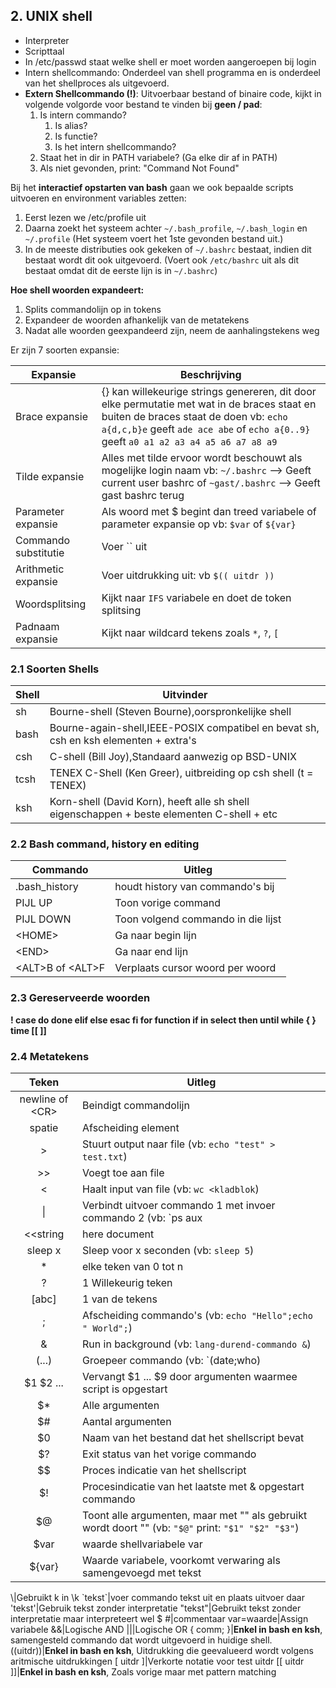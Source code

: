 ## 2. UNIX shell

* Interpreter
* Scripttaal
* In /etc/passwd staat welke shell er moet worden aangeroepen bij login
* Intern shellcommando: Onderdeel van shell programma en is onderdeel van het shellproces als uitgevoerd.
* **Extern Shellcommando (!)**: Uitvoerbaar bestand of binaire code, kijkt in volgende volgorde voor bestand te vinden bij **geen / pad**:
    1.  Is intern commando?
        1. Is alias?
        2. Is functie?
        3. Is het intern shellcommando?
    2. Staat het in dir in PATH variabele? (Ga elke dir af in PATH)
    3. Als niet gevonden, print: "Command Not Found"

Bij het **interactief opstarten van bash** gaan we ook bepaalde scripts uitvoeren en environment variables zetten:

1. Eerst lezen we /etc/profile uit
2. Daarna zoekt het systeem achter `~/.bash_profile`, `~/.bash_login` en `~/.profile` (Het systeem voert het 1ste gevonden bestand uit.)
3. In de meeste distributies ook gekeken of `~/.bashrc` bestaat, indien dit bestaat wordt dit ook uitgevoerd. (Voert ook `/etc/bashrc` uit als dit bestaat omdat dit de eerste lijn is in `~/.bashrc`)

**Hoe shell woorden expandeert:**

1. Splits commandolijn op in tokens
2. Expandeer de woorden afhankelijk van de metatekens
3. Nadat alle woorden geexpandeerd zijn, neem de aanhalingstekens weg

Er zijn 7 soorten expansie:

Expansie|Beschrijving
--------|-------------
Brace expansie|{} kan willekeurige strings genereren, dit door elke permutatie met wat in de braces staat en buiten de braces staat de doen vb: `echo a{d,c,b}e` geeft `ade ace abe` of `echo a{0..9}` geeft `a0 a1 a2 a3 a4 a5 a6 a7 a8 a9`
Tilde expansie|Alles met tilde ervoor wordt beschouwt als mogelijke login naam vb: `~/.bashrc` --> Geeft current user bashrc of `~gast/.bashrc` --> Geeft gast bashrc terug
Parameter expansie|Als woord met $ begint dan treed variabele of parameter expansie op vb: `$var` of `${var}`
Commando substitutie|Voer `` uit 
Arithmetic expansie|Voer uitdrukking uit: vb `$(( uitdr ))`
Woordsplitsing|Kijkt naar `IFS` variabele en doet de token splitsing
Padnaam expansie|Kijkt naar wildcard tekens zoals `*`, `?`, `[`

### 2.1 Soorten Shells
Shell|Uitvinder
-----|---------
sh|Bourne-shell (Steven Bourne),oorspronkelijke shell
bash|Bourne-again-shell,IEEE-POSIX compatibel en bevat sh, csh en ksh elementen + extra's
csh|C-shell (Bill Joy),Standaard aanwezig op BSD-UNIX
tcsh|TENEX C-Shell (Ken Greer), uitbreiding op csh shell (t =  TENEX)
ksh|Korn-shell (David Korn), heeft alle sh shell eigenschappen + beste elementen C-shell + etc

### 2.2 Bash command, history en editing
Commando | Uitleg
---------|--------
.bash_history|houdt history van commando's bij
PIJL UP|Toon vorige command
PIJL DOWN|Toon volgend commando in die lijst
\<HOME\>|Ga naar begin lijn
\<END\>|Ga naar end lijn
\<ALT\>B of \<ALT\>F|Verplaats cursor woord per woord

### 2.3 Gereserveerde woorden
**! case do done elif else esac fi for function if in select then until while { } time [[ ]]**

### 2.4 Metatekens

Teken | Uitleg
:----:|--------
newline of \<CR\>|Beindigt commandolijn
spatie|Afscheiding element
\>|Stuurt output naar file (vb: `echo "test" > test.txt`)
\>\>|Voegt toe aan file
\<|Haalt input van file (vb: `wc <kladblok`)
\||Verbindt uitvoer commando 1 met invoer commando 2 (vb: `ps aux | grep nginx`)
\<\<string|here document
sleep x|Sleep voor x seconden (vb: `sleep 5`)
*|elke teken van 0 tot n
?|1 Willekeurig teken
[abc]|1 van de tekens
;|Afscheiding commando's (vb: `echo "Hello";echo " World";`)
&|Run in background (vb: `lang-durend-commando &`)
(...)|Groepeer commando (vb: `(date;who) | tee kladblok | wc`)
$1 $2 ...|Vervangt $1 ... $9 door argumenten waarmee script is opgestart
\$\*|Alle argumenten
$#|Aantal argumenten
\$0|Naam van het bestand dat het shellscript bevat
\$?|Exit status van het vorige commando
\$\$|Proces indicatie van het shellscript
\$!|Procesindicatie van het laatste met & opgestart commando
\$@|Toont alle argumenten, maar met "" als gebruikt wordt doort "" (vb: `"$@"` print: `"$1" "$2" "$3"`)
$var|waarde shellvariabele var
${var}|Waarde variabele, voorkomt verwaring als samengevoegd met tekst
\\|Gebruikt k in \k
\`tekst\`|voer commando tekst uit en plaats uitvoer daar
'tekst'|Gebruik tekst zonder interpretatie
"tekst"|Gebruikt tekst zonder interpretatie maar interpreteert wel $
\#|commentaar
var=waarde|Assign variabele
&&|Logische AND
\|\||Logische OR
{ comm; }|**Enkel in bash en ksh**, samengesteld commando dat wordt uitgevoerd in huidige shell.
((uitdr))|**Enkel in bash en ksh**, Uitdrukking die geevalueerd wordt volgens aritmische uitdrukkingen
[ uitdr ]|Verkorte notatie voor test uitdr
[[ uitdr ]]|**Enkel in bash en ksh**, Zoals vorige maar met pattern matching
